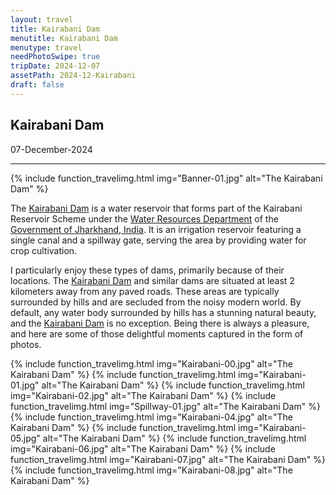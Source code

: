 ```yaml
---
layout: travel
title: Kairabani Dam
menutitle: Kairabani Dam
menutype: travel
needPhotoSwipe: true
tripDate: 2024-12-07
assetPath: 2024-12-Kairabani
draft: false
---
```


## Kairabani Dam
07-December-2024

---


{% include function_travelimg.html img="Banner-01.jpg" alt="The Kairabani Dam" %}

The [Kairabani Dam] is a water reservoir that forms part of the Kairabani Reservoir Scheme under the [Water Resources Department][wrdjh] of the [Government of Jharkhand, India][jh]. It is an irrigation reservoir featuring a single canal and a spillway gate, serving the area by providing water for crop cultivation.

I particularly enjoy these types of dams, primarily because of their locations. The [Kairabani Dam] and similar dams are situated at least 2 kilometers away from any paved roads. These areas are typically surrounded by hills and are secluded from the noisy modern world. By default, any water body surrounded by hills has a stunning natural beauty, and the [Kairabani Dam] is no exception. Being there is always a pleasure, and here are some of those delightful moments captured in the form of photos.

{% include function_travelimg.html img="Kairabani-00.jpg" alt="The Kairabani Dam" %}
{% include function_travelimg.html img="Kairabani-01.jpg" alt="The Kairabani Dam" %}
{% include function_travelimg.html img="Kairabani-02.jpg" alt="The Kairabani Dam" %}
{% include function_travelimg.html img="Spillway-01.jpg" alt="The Kairabani Dam" %}
{% include function_travelimg.html img="Kairabani-04.jpg" alt="The Kairabani Dam" %}
{% include function_travelimg.html img="Kairabani-05.jpg" alt="The Kairabani Dam" %}
{% include function_travelimg.html img="Kairabani-06.jpg" alt="The Kairabani Dam" %}
{% include function_travelimg.html img="Kairabani-07.jpg" alt="The Kairabani Dam" %}
{% include function_travelimg.html img="Kairabani-08.jpg" alt="The Kairabani Dam" %}





<!-- {% include function_travelyt.html yt="81Wyfu85RJA" %} -->

[Kairabani Dam]: https://maps.app.goo.gl/2ugSxBnRRzAcZt3h9
[wrdjh]: https://wrdjharkhand.nic.in
[jh]: https://jharkhand.gov.in/
